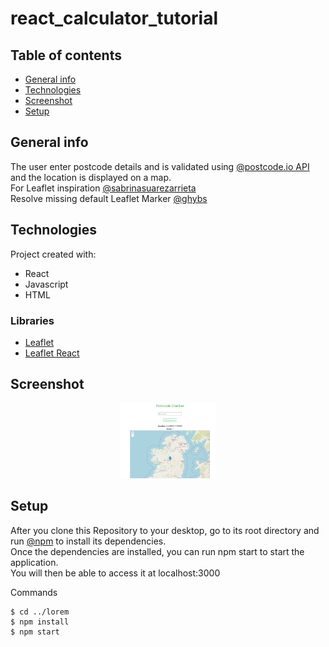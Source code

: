 # react_calculator_tutorial


## Table of contents
* [General info](#general-info)
* [Technologies](#technologies)
* [Screenshot](#screenshot)
* [Setup](#setup)

## General info
The user enter postcode details and is validated using [@postcode.io API](http://postcodes.io/) and the location is displayed on a map.  
For Leaflet inspiration [@sabrinasuarezarrieta](https://dev.to/sabrinasuarezarrieta/how-to-implement-react-leaflet-js-maps-in-your-react-project-igo)  
Resolve missing default Leaflet Marker
[@ghybs](https://github.com/ghybs/leaflet-defaulticon-compatibility)
	
## Technologies
Project created with:
* React
* Javascript
* HTML  
### Libraries  
* [Leaflet](https://leafletjs.com/)
* [Leaflet React](https://react-leaflet.js.org/)
	
## Screenshot
<div align="center">
        <img width="30%" src="screenshots/main_screen.PNG" alt="Main Screen" title="Main Screen"</img>
</div>

## Setup

After you clone this Repository to your desktop, go to its root directory and run [@npm](https://www.npmjs.com/get-npm) to install its dependencies.  
Once the dependencies are installed, you can run npm start to start the application.  
You will then be able to access it at localhost:3000

Commands
```
$ cd ../lorem
$ npm install
$ npm start
